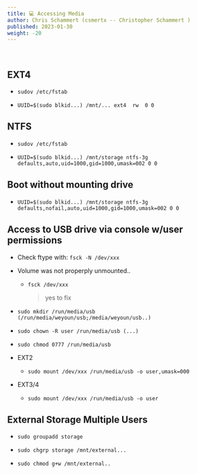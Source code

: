 ```yaml
---
title: 💻 Accessing Media
author: Chris Schammert (csmertx -- Christopher Schammert )
published: 2023-01-30
weight: -20
---
```


<br />

## EXT4

- ```sudov /etc/fstab```

- ```UUID=$(sudo blkid...) /mnt/... ext4  rw  0 0```

## NTFS

- ```sudov /etc/fstab```

- ```UUID=$(sudo blkid...) /mnt/storage ntfs-3g defaults,auto,uid=1000,gid=1000,umask=002 0 0```

## Boot without mounting drive

- ```UUID=$(sudo blkid...) /mnt/storage ntfs-3g defaults,nofail,auto,uid=1000,gid=1000,umask=002 0 0```

## Access to USB drive via console w/user permissions

- Check ftype with: ```fsck -N /dev/xxx```

- Volume was not properply unmounted..

    - ```fsck /dev/xxx```

        > yes to fix

- ```sudo mkdir /run/media/usb (/run/media/weyoun/usb;/media/weyoun/usb..)```

- ```sudo chown -R user /run/media/usb (...)```

- ```sudo chmod 0777 /run/media/usb```

- EXT2

    - ```sudo mount /dev/xxx /run/media/usb -o user,umask=000```

- EXT3/4

    - ```sudo mount /dev/xxx /run/media/usb -o user```

## External Storage Multiple Users

- ```sudo groupadd storage```

- ```sudo chgrp storage /mnt/external...```

- ```sudo chmod g+w /mnt/external..```
